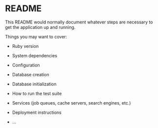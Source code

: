# README

This README would normally document whatever steps are necessary to get the
application up and running.

Things you may want to cover:

* Ruby version

* System dependencies

* Configuration

* Database creation

* Database initialization

* How to run the test suite

* Services (job queues, cache servers, search engines, etc.)

* Deployment instructions

* ...

<!-- 

- change username to email
- flash.now & re-render vs redirect
    - success messages
- Apppintment Class
    - associations
    - nested forms & attributes (choose provider from collection)
- Encounter Class
    - pre-populate from appointment data

* css (bootstrap?)
* breadcrumbs
* prevent password params from being logged

<%= f.submit, data: {confirm: "Does everything look accurate? You cannot change your information once your account has been created."} %>
<%= f.submit, data: {confirm: "Are you sure you want to save these changes?"} %>

 -->